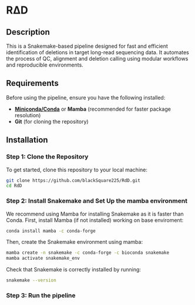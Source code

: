 # RΔD

## Description
This is a Snakemake-based pipeline designed for fast and efficient identification of deletions in target long-read sequencing data. It automates the process of QC, alignment and deletion calling using modular workflows and reproducible environments.

## Requirements

Before using the pipeline, ensure you have the following installed:
- **[Miniconda/Conda](https://docs.conda.io/en/latest/miniconda.html)** or **Mamba** (recommended for faster package resolution)
- **Git** (for cloning the repository)

## Installation

### Step 1: Clone the Repository
To get started, clone this repository to your local machine:

```bash
git clone https://github.com/blackSquare225/RdD.git
cd RdD
```

### Step 2: Install Snakemake and Set Up the mamba environment

We recommend using Mamba for installing Snakemake as it is faster than Conda. 
First, install Mamba (if not installed) working on base enviroment:
```bash
conda install mamba -c conda-forge
```

Then, create the Snakemake environment using mamba:
```bash
mamba create -n snakemake -c conda-forge -c bioconda snakemake
mamba activate snakemake_env
```

Check that Snakemake is correctly installed by running:
```bash
snakemake --version
```

### Step 3: Run the pipeline 
